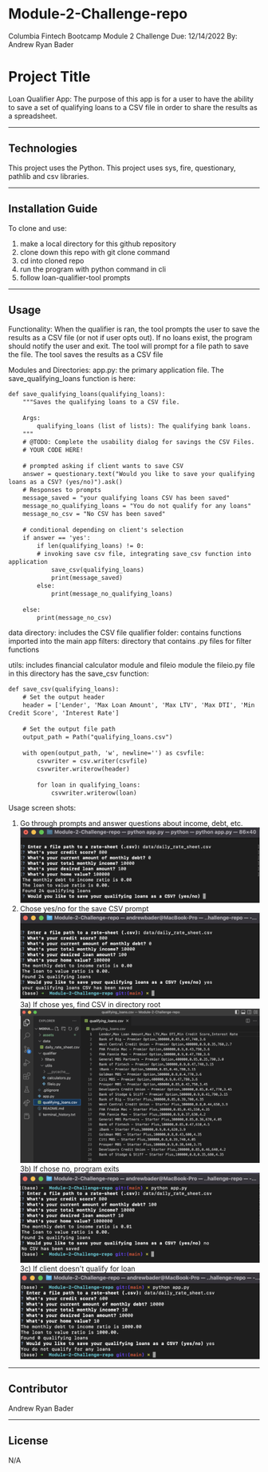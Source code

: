 # Module-2-Challenge-repo
Columbia Fintech Bootcamp Module 2 Challenge
Due: 12/14/2022
By: Andrew Ryan Bader

# Project Title

Loan Qualifier App: The purpose of this app is for a user to have the ability to save a set of qualifying loans to a CSV file in order to share the results as a spreadsheet.

---

## Technologies

This project uses the Python. This project uses sys, fire, questionary, pathlib and csv libraries.

---

## Installation Guide

To clone and use:
1) make a local directory for this github repository
2) clone down this repo with git clone command
3) cd into cloned repo
4) run the program with python command in cli
5) follow loan-qualifier-tool prompts

---

## Usage

Functionality:
When the qualifier is ran, the tool prompts the user to save the results as a CSV file (or not if user opts out). If no loans exist, the program should notify the user and exit. The tool will prompt for a file path to save the file. The tool saves the results as a CSV file

Modules and Directories:
app.py: the primary application file. The save_qualifying_loans function is here:

    def save_qualifying_loans(qualifying_loans):
        """Saves the qualifying loans to a CSV file.

        Args:
            qualifying_loans (list of lists): The qualifying bank loans.
        """
        # @TODO: Complete the usability dialog for savings the CSV Files.
        # YOUR CODE HERE!

        # prompted asking if client wants to save CSV
        answer = questionary.text("Would you like to save your qualifying loans as a CSV? (yes/no)").ask()
        # Responses to prompts
        message_saved = "your qualifying loans CSV has been saved"
        message_no_qualifying_loans = "You do not qualify for any loans"
        message_no_csv = "No CSV has been saved"

        # conditional depending on client's selection
        if answer == 'yes':
            if len(qualifying_loans) != 0:
            # invoking save csv file, integrating save_csv function into application
                save_csv(qualifying_loans)
                print(message_saved)
            else:
                print(message_no_qualifying_loans)
    
        else:
            print(message_no_csv)

data directory: includes the CSV file
qualifier folder: contains functions imported into the main app
filters: directory that contains .py files for filter functions

utils: includes financial calculator module and fileio module
    the fileio.py file in this directory has the save_csv function:

    def save_csv(qualifying_loans):
        # Set the output header
        header = ['Lender', 'Max Loan Amount', 'Max LTV', 'Max DTI', 'Min Credit Score', 'Interest Rate']

        # Set the output file path
        output_path = Path("qualifying_loans.csv")

        with open(output_path, 'w', newline='') as csvfile:
            csvwriter = csv.writer(csvfile)
            csvwriter.writerow(header)
        
            for loan in qualifying_loans:
                csvwriter.writerow(loan)

Usage screen shots:
1) Go through prompts and answer questions about income, debt, etc.
![loan tool prompts](assets/image-1.png "Loan Qualifier Prompts")
2) Chose yes/no for the save CSV prompt
![save CSV prompt](assets/image-2.png "Save loan CSV Prompt")
3a) If chose yes, find CSV in directory root
![new CSV file](assets/image-3.png "New CSV File")
3b) If chose no, program exits
![don't save CSV](assets/image-4.png "don't save CSV")
3c) If client doesn't qualify for loan
![don't qualify](assets/image-5.png "don't qualify")

---

## Contributor

Andrew Ryan Bader

---

## License

N/A
